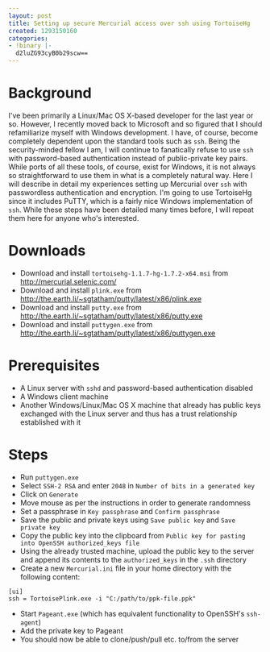 ```yaml
---
layout: post
title: Setting up secure Mercurial access over ssh using TortoiseHg
created: 1293150160
categories:
- !binary |-
  d2luZG93cyB0b29scw==
---
```

# Background

I've been primarily a Linux/Mac OS X-based developer for the last year or so. However, I recently moved back to Microsoft and so figured that I should refamiliarize myself with Windows development. I have, of course, become completely dependent upon the standard tools such as `ssh`. Being the security-minded fellow I am, I will continue to fanatically refuse to use `ssh` with password-based authentication instead of public-private key pairs. While ports of all these tools, of course, exist for Windows, it is not always so straightforward to use them in what is a completely natural way. Here I will describe in detail my experiences setting up Mercurial over `ssh` with passwordless authentication and encryption. I'm going to use TortoiseHg since it includes PuTTY, which is a fairly nice Windows implementation of `ssh`. While these steps have been detailed many times before, I will repeat them here for anyone who's interested.

# Downloads

* Download and install `tortoisehg-1.1.7-hg-1.7.2-x64.msi` from http://mercurial.selenic.com/
* Download and install `plink.exe` from http://the.earth.li/~sgtatham/putty/latest/x86/plink.exe
* Download and install `putty.exe` from http://the.earth.li/~sgtatham/putty/latest/x86/putty.exe
* Download and install `puttygen.exe` from http://the.earth.li/~sgtatham/putty/latest/x86/puttygen.exe

# Prerequisites

* A Linux server with `sshd` and password-based authentication disabled
* A Windows client machine
* Another Windows/Linux/Mac OS X machine that already has public keys exchanged with the Linux server and thus has a trust relationship established with it

# Steps

* Run `puttygen.exe`
* Select `SSH-2 RSA` and enter `2048` in `Number of bits in a generated key`
* Click on `Generate`
* Move mouse as per the instructions in order to generate randomness
* Set a passphrase in `Key passphrase` and `Confirm passphrase`
* Save the public and private keys using `Save public key` and `Save private key`
* Copy the public key into the clipboard from `Public key for pasting into OpenSSH authorized_keys file`
* Using the already trusted machine, upload the public key to the server and append its contents to the `authorized_keys` in the `.ssh` directory
* Create a new `Mercurial.ini` file in your home directory with the following content:

```
[ui]
ssh = TortoisePlink.exe -i "C:/path/to/ppk-file.ppk"
```

* Start `Pageant.exe` (which has equivalent functionality to OpenSSH's `ssh-agent`)
* Add the private key to Pageant
* You should now be able to clone/push/pull etc. to/from the server
